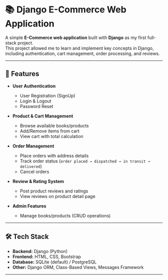# 📚 Django E-Commerce Web Application

A simple **E-Commerce web application** built with **Django** as my first full-stack project.  
This project allowed me to learn and implement key concepts in Django, including authentication, cart management, order processing, and reviews.

---

## 🚀 Features

- **User Authentication**
  - User Registration (SignUp)
  - Login & Logout
  - Password Reset

- **Product & Cart Management**
  - Browse available books/products
  - Add/Remove items from cart
  - View cart with total calculation

- **Order Management**
  - Place orders with address details
  - Track order status (`order placed → dispatched → in transit → delivered`)
  - Cancel orders

- **Review & Rating System**
  - Post product reviews and ratings
  - View reviews on product detail page

- **Admin Features**
  - Manage books/products (CRUD operations)

---

## 🛠️ Tech Stack

- **Backend:** Django (Python)  
- **Frontend:** HTML, CSS, Bootstrap  
- **Database:** SQLite (default) / PostgreSQL  
- **Other:** Django ORM, Class-Based Views, Messages Framework  

---
